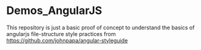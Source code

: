 # Demos_AngularJS

This repository is just a basic proof of concept to understand the basics of angularjs file-structure style practices from 
https://github.com/johnpapa/angular-styleguide
